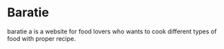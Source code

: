 # Baratie
baratie a is a website for food lovers who wants to cook different types of food with proper recipe.
